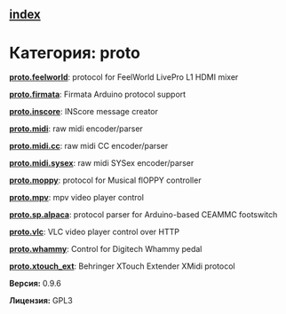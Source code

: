 [index](index.html) 
---

# Категория: proto




[**proto.feelworld**](proto.feelworld.html): protocol for FeelWorld LivePro L1 HDMI mixer 

[**proto.firmata**](proto.firmata.html): Firmata Arduino protocol support 

[**proto.inscore**](proto.inscore.html): INScore message creator 

[**proto.midi**](proto.midi.html): raw midi encoder/parser 

[**proto.midi.cc**](proto.midi.cc.html): raw midi CC encoder/parser 

[**proto.midi.sysex**](proto.midi.sysex.html): raw midi SYSex encoder/parser 

[**proto.moppy**](proto.moppy.html): protocol for Musical flOPPY controller 

[**proto.mpv**](proto.mpv.html): mpv video player control 

[**proto.sp.alpaca**](proto.sp.alpaca.html): protocol parser for Arduino-based CEAMMC footswitch 

[**proto.vlc**](proto.vlc.html): VLC video player control over HTTP 

[**proto.whammy**](proto.whammy.html): Control for Digitech Whammy pedal 

[**proto.xtouch_ext**](proto.xtouch_ext.html): Behringer XTouch Extender XMidi protocol 


**Версия:** 0.9.6

**Лицензия:** GPL3
